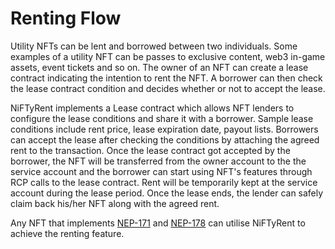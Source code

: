 # Renting Flow

Utility NFTs can be lent and borrowed between two individuals. Some examples of a utility NFT can be passes to exclusive content, web3 in-game assets, event tickets and so on. The owner of an NFT can create a lease contract indicating the intention to rent the NFT. A borrower can then check the lease contract condition and decides whether or not to accept the lease.&#x20;

NiFTyRent implements a Lease contract which allows NFT lenders to configure the lease conditions and share it with a borrower. Sample lease conditions include rent price, lease expiration date, payout lists.  Borrowers can accept the lease after checking the conditions by attaching the agreed rent to the transaction.  Once the lease contract got accepted by the borrower, the NFT will be transferred from the owner account to the the service account and the borrower can start using NFT's features through RCP calls to the lease contract. Rent will be temporarily kept at the service account during the lease period. Once the lease ends, the lender can safely claim back his/her NFT along with the agreed rent.

Any NFT that implements [NEP-171](https://github.com/near/NEPs/blob/master/specs/Standards/Tokens/NonFungibleToken/Core.md) and [NEP-178](https://github.com/near/NEPs/blob/master/specs/Standards/Tokens/NonFungibleToken/ApprovalManagement.md) can utilise NiFTyRent to achieve the renting feature.
